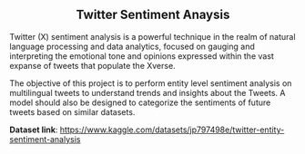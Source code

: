 <h2 align="center">Twitter Sentiment Anaysis</h2>

Twitter (X) sentiment analysis is a powerful technique in the realm of natural language processing and data analytics, focused on gauging and interpreting the emotional tone and opinions expressed within the vast expanse of tweets that populate the Xverse.

The objective of this project is to perform entity level sentiment analysis on multilingual tweets to understand trends and insights about the Tweets. A model should also be designed to categorize the sentiments of future tweets based on similar datasets.

**Dataset link**: https://www.kaggle.com/datasets/jp797498e/twitter-entity-sentiment-analysis
